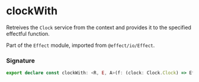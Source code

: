 # clockWith

Retreives the `Clock` service from the context and provides it to the
specified effectful function.

Part of the `Effect` module, imported from `@effect/io/Effect`.

### Signature

```typescript
export declare const clockWith: <R, E, A>(f: (clock: Clock.Clock) => Effect<R, E, A>) => Effect<R, E, A>
```
